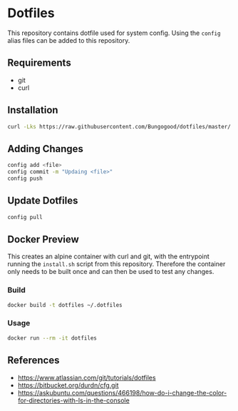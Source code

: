 # Dotfiles
This repository contains dotfile used for system config. Using the `config` alias files can be added to this repository.

## Requirements

- git
- curl

## Installation

```sh
curl -Lks https://raw.githubusercontent.com/Bungogood/dotfiles/master/.dotfiles/install.sh | /bin/bash
```

## Adding Changes

```sh
config add <file>
config commit -m "Updaing <file>"
config push
```

## Update Dotfiles

```sh
config pull
```

## Docker Preview

This creates an alpine container with curl and git, with the entrypoint running the `install.sh` script from this repository. Therefore the container only needs to be built once and can then be used to test any changes.

### Build
```sh
docker build -t dotfiles ~/.dotfiles
```

### Usage
```sh
docker run --rm -it dotfiles
```

## References

- https://www.atlassian.com/git/tutorials/dotfiles
- https://bitbucket.org/durdn/cfg.git
- https://askubuntu.com/questions/466198/how-do-i-change-the-color-for-directories-with-ls-in-the-console
